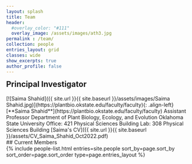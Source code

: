```yaml
---
layout: splash
title: Team
header:
  #overlay_color: "#111"
  overlay_image: /assets/images/ath3.jpg
permalink : /team/
collection: people
entries_layout: grid
classes: wide
show_excerpts: true
author_profile: false
---
```

<h2  style="margin-top: 0">Principal Investigator</h2>
[![Saima Shahid]({{ site.url }}{{ site.baseurl }}/assets/images/Saima Shahid.jpg)](https://plantbio.okstate.edu/faculty/faculty){: .align-left} [**Saima Shahid**](https://plantbio.okstate.edu/faculty/faculty)  
Assistant Professor  
Department of Plant Biology, Ecology, and Evolution  
Oklahoma State University  
Office: 421 Physical Sciences Building  
Lab: 308 Physical Sciences Building  
[Saima's CV]({{ site.url }}{{ site.baseurl }}/assets/CV_Saima_Shahid_Oct2022.pdf)  <a href="http://scholar.google.com/citations?user=lez4bcIAAAAJ&hl=en" itemprop="sameAs" rel="nofollow noopener noreferrer">
  <i class="fab fa-google" aria-hidden="true" style="color:#4c8bf5"> </i></a>
<a href="https://orcid.org/0000-0001-9385-0925" itemprop="sameAs" rel="nofollow noopener noreferrer">
  <i class="fas fa-info-circle" aria-hidden="true" style="color:#ABC953"></i></a>
<a title='Email' href="mailto:saima.shahid@okstate.edu">
  <i class="fas fa-envelope fa-fw" style="color:#000000"></i></a>
<a title="Twitter" href="https://twitter.com/psaima">
  <i class="fab fa-fw fa-twitter" style="color:#00acee"></i></a>

<br>
## Current Members
<section class="page__content cf">

<div class="entries-{{ page.entries_layout }}">
  {% include people-list.html entries=site.people sort_by=page.sort_by sort_order=page.sort_order type=page.entries_layout %}
</div>
</section>
